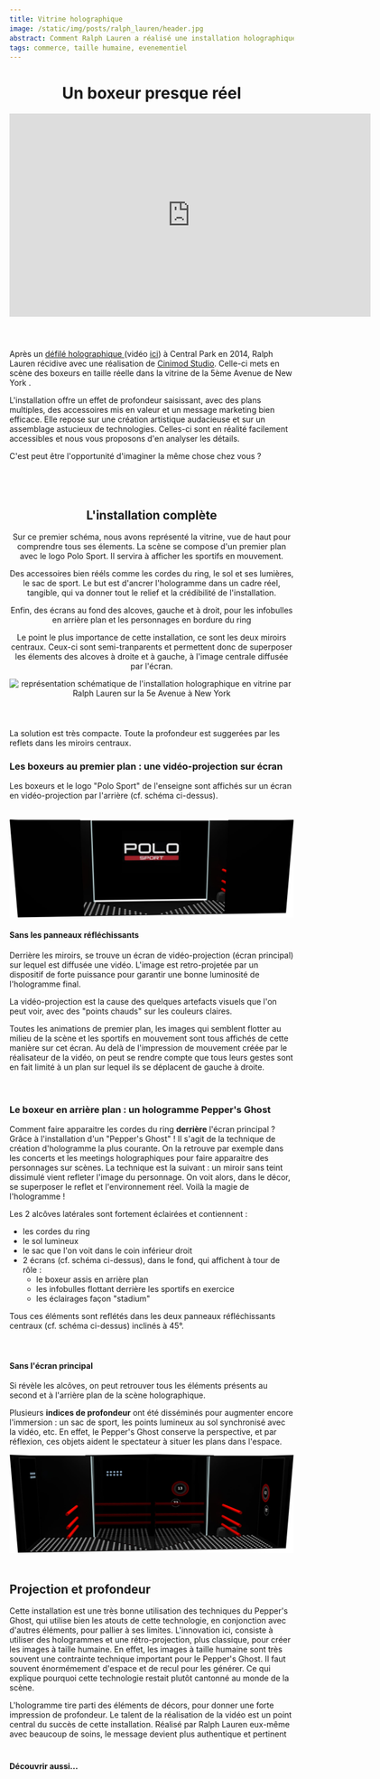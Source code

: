 ```yaml
---
title: Vitrine holographique
image: /static/img/posts/ralph_lauren/header.jpg
abstract: Comment Ralph Lauren a réalisé une installation holographique en vitrine
tags: commerce, taille humaine, evenementiel
---
```

<center>
<h1>Un boxeur presque réel</h1>
</center>

<div class="row">
  <div class="col-md-6">
    <div class="embed-responsive embed-responsive-16by9">
    <iframe src="https://player.vimeo.com/video/138104608?title=0&byline=0&portrait=0" width="640" height="360" frameborder="0" webkitallowfullscreen mozallowfullscreen allowfullscreen></iframe>
    </div>
  </div>
  <div class="col-md-6" style="padding-top: 40px">
    <p>
    Après un <a href="http://www.lexpress.fr/styles/mode/defiles-fashion-week/defiles/video-ralph-lauren-organise-un-defile-holographique-a-central-park_1574611.html" >
      défilé holographique
    </a> (vidéo <a href="https://www.youtube.com/watch?v=c3n8j2uWA8o">ici</a>) à Central Park en 2014, Ralph Lauren récidive avec une réalisation de <a href="http://cinimodstudio.com/portfolio/ralph-lauren-holographic-window-display/">Cinimod Studio</a>. Celle-ci mets en scène des boxeurs en taille réelle dans la vitrine de la 5ème Avenue de New York .
    </p>
    <p>
    L'installation offre un effet de profondeur saisissant, avec des plans multiples, des accessoires mis en valeur et un message marketing bien efficace. Elle repose sur une création artistique audacieuse et sur un assemblage astucieux de technologies. Celles-ci sont en réalité facilement accessibles et nous vous proposons d'en analyser les détails.
    </p>
    <p>C'est peut être l'opportunité d'imaginer la même chose chez vous ? </p>
  </div>
</div>



<div align="center" style="padding : 40px 0px 40px 0px">
<h2>L'installation complète</h2>

<p>Sur ce premier schéma, nous avons représenté la vitrine, vue de haut pour comprendre tous ses élements. La scène se compose d'un premier plan avec le logo Polo Sport. Il servira à afficher les sportifs en mouvement.
</p>
<p>Des accessoires bien rééls comme les cordes du ring, le sol et ses lumières, le sac de sport. Le but est d'ancrer l'hologramme dans un cadre réel, tangible, qui va donner tout le relief et la crédibilité de l'installation.
</p>
<p>
Enfin, des écrans au fond des alcoves,  gauche et à droit, pour les infobulles en arrière plan et les personnages en bordure du ring</p>
<p>Le point le plus importance de cette installation, ce sont les deux miroirs centraux. Ceux-ci sont semi-tranparents et permettent donc de superposer les élements des alcoves à droite et à gauche, à l'image centrale diffusée par l'écran.</p>

<img class="img-responsive;" style="width:800px" src="/static/img/posts/ralph_lauren/schema_ralphlauren.jpg" title="schema de l'installation" alt="représentation schématique de l'installation holographique en vitrine par Ralph Lauren sur la 5e Avenue à New York">
</div>
<p>La solution est très compacte. Toute la profondeur est suggerées par les reflets dans les miroirs centraux.</p>

### Les boxeurs au premier plan : une vidéo-projection sur écran

Les boxeurs et le logo "Polo Sport" de l'enseigne sont affichés sur un écran en vidéo-projection par l'arrière (cf. schéma ci-dessus).

<div class="row" style="padding:20px 0px 20px 0px">
  <div class="col-md-6">
  <img title="Vitrine sans miroirs" class="img-responsive" src="/static/img/posts/ralph_lauren/ralph_lauren_no_glass.jpg" alt="La vitrine holographique New Yorkaise Ralph Lauren sans ses miroirs réfléchissants">
  </div>
  <div class="col-md-6">
    <h4>Sans les panneaux réfléchissants</h4>
    <p>
    Derrière les miroirs, se trouve un écran de vidéo-projection (écran principal) sur lequel est diffusée une vidéo. L'image est retro-projetée par un dispositif de forte puissance pour garantir une bonne luminosité de l'hologramme final.
    </p>
    <p>
    La vidéo-projection est la cause des quelques artefacts visuels que l'on peut voir, avec des "points chauds" sur les couleurs claires.
    </p>
    <p>
    Toutes les animations de premier plan, les images qui semblent flotter au milieu de la scène et les sportifs en mouvement sont tous affichés de cette manière sur cet écran. Au delà de l'impression de mouvement créée par le réalisateur de la vidéo, on peut se rendre compte que tous leurs gestes sont en fait limité à un plan sur lequel ils se déplacent de gauche à droite.
    </p>
  </div>
</div>

### Le boxeur en arrière plan : un hologramme Pepper's Ghost

Comment faire apparaitre les cordes du ring **derrière** l'écran principal ? Grâce à l'installation d'un "Pepper's Ghost" ! Il s'agit de la technique de création d'hologramme la plus courante. On la retrouve par exemple dans les concerts et les meetings holographiques pour faire apparaitre des personnages sur scènes.
La technique est la suivant : un miroir sans teint dissimulé vient refleter l'image du personnage. On voit alors, dans le décor, se superposer le reflet et l'environnement réel. Voilà la magie de l'hologramme !

Les 2 alcôves latérales sont fortement éclairées et contiennent :

- les cordes du ring
- le sol lumineux
- le sac que l'on voit dans le coin inférieur droit
- 2 écrans (cf. schéma ci-dessus), dans le fond, qui affichent à tour de rôle :
  - le boxeur assis en  arrière plan
  - les infobulles flottant derrière les sportifs en exercice
  - les éclairages façon "stadium"

Tous ces éléments sont reflétés dans les deux panneaux réfléchissants centraux (cf. schéma ci-dessus) inclinés à 45°.

<div class="row" style="padding: 20px 0px 20px 0px">
  <div class="col-md-6">
    <h4>Sans l'écran principal</h4>
    <p>
    Si révèle les alcôves, on peut retrouver tous les éléments présents au second et à l'arrière plan de la scène holographique.
    </p>
    <p>
    Plusieurs <b>indices de profondeur</b> ont été disséminés pour augmenter encore l'immersion : un sac de sport, les points lumineux au sol synchronisé avec la vidéo, etc. En effet, le Pepper's Ghost conserve la perspective, et par réflexion, ces objets aident le spectateur à situer les plans dans l'espace.
    </p>
  </div>
  <div class="col-md-6">
    <img class="img-responsive" src="/static/img/posts/ralph_lauren/ralph_lauren_no_screen.jpg" title="Vitrine sans écran arrière" alt="La vitrine holographique de Ralph Lauren à New York, sans son écran arrière">
  </div>
</div>

<h2 style="center">Projection et profondeur</h2>

<p>Cette installation est une très bonne utilisation des techniques du Pepper's Ghost, qui utilise bien les atouts de cette technologie, en conjonction avec d'autres éléments, pour pallier à ses limites.
L'innovation ici, consiste à utiliser des hologrammes et une rétro-projection, plus classique, pour créer les images à taille humaine. En effet, les images à taille humaine sont très souvent une contrainte technique important pour le Pepper's Ghost. Il faut souvent énormémement d'espace et de recul pour les générer. Ce qui explique pourquoi cette technologie restait plutôt cantonné au monde de la scène.</p>
<p>L'hologramme tire parti des éléments de décors, pour donner une forte impression de profondeur. Le talent de la réalisation de la vidéo est un point central du succès de cette installation. Réalisé par Ralph Lauren eux-même avec beaucoup de soins, le message devient plus authentique et pertinent</p>

<h4 class="rtecenter" style="padding-top: 20px">Découvrir aussi...</h4>
